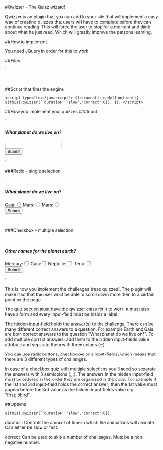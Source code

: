 #Qwizzer - The Quizz wizard!

Qwizzer is an plugin that you can add to your site that will implement a easy way of creating quizzes that users will have to complete before they can continue reading. This will force the user to stop for a moment and think about what he just read. Which will greatly improve the persons learning.

##How to implement

You need JQuery in order for this to work

##Files

`<link rel="stylesheet" href="qwizzer.css" type="text/css">
<script type="text/javascript" src="qwizzer.js"></script>`

##Script that fires the engine

`<script type="text/javascript">
$(document).ready(function(){
$(this).qwizzer({'duration':'slow','correct':0});
});
</script>`

##How you implement your quizzes
###Input

`<div class="qwizzer">
<h5>What planet do we live on?</h5>
<form action="post">
<label><input name="answer" type="hidden" value="earth:::gaia"></label>
<label><input type="text"></label>
<br>
<button>Submit</button>
</form>
</div>`

###Radio - single selection

`<div class="qwizzer">
<h5>What planet do we live on?</h5>
<form action="post">
<label><input name="answer" type="hidden" value="earth"></label>
<label>Gaia:<input type="radio" name="planet" value="earth"></label>
<label>Mars:<input type="radio" name="planet" value="mars"></label>
<label>Mars:<input type="radio" name="planet" value="neptune"></label>
<br>
<button>Submit</button>
</form>
</div>`

###Checkbox - multiple selection

`<div class="qwizzer">
<h5>Other names for the planet earth?</h5>
<form action="post">
<label><input name="answer" type="hidden" value="gaia;;;terra"></label>
<label>Mercury:<input type="checkbox" name="planet" value="mercery"></label>
<label>Gaia:<input type="checkbox" name="planet" value="gaia"></label>
<label>Neptune:<input type="checkbox" name="planet" value="neptune"></label>
<label>Terra:<input type="checkbox" name="planet" value="terra"></label>
<br>
<button>Submit</button>
</form>
</div>`

This is how you implement the challenges (read quizzes). The plugin will make it so that the user wont be able to scroll down more then to a certain point on the page.

The quiz section must have the qwizzer class for it to work. It must also have a form and every input-field must be inside a label.

The hidden input-field holds the answer(s) to the challenge. There can be many different correct answers to a question. For example Earth and Gaia are both correct answers to the question "What planet do we live on?". To add multiple correct answers; add them to the hidden input-fields value attribute and separate them with three colons (:::).

You can use radio buttons, checkboxes or a input-fields; which means that there are 3 different types of challenges.

In case of a checkbox quiz with multiple selections you'll need so separate the answers with 3 semicolons (;;;). The answers in the hidden input-field must be ordered in the order they are organized in the code. For example if the 1st and 3rd input-field holds the correct answer; then the 1st value must appear before the 3rd value as the hidden input-fields value e.g. "first;;;third".

##Options

`$(this).qwizzer({'duration':'slow','correct':0});`

duration: Controls the amount of time in which the animations will animate. Can either be slow or fast.

correct: Can be used to skip a number of challenges. Must be a non-negative number.

